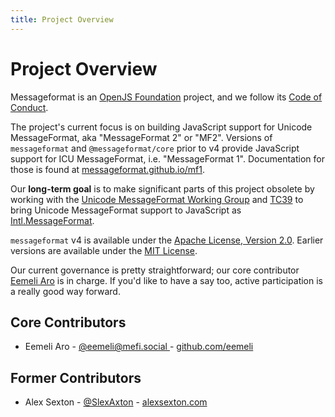 ```yaml
---
title: Project Overview
---
```


# Project Overview

Messageformat is an [OpenJS Foundation](https://openjsf.org) project,
and we follow its [Code of Conduct](https://code-of-conduct.openjsf.org/).

The project's current focus is on building JavaScript support for
Unicode MessageFormat, aka "MessageFormat 2" or "MF2".
Versions of `messageformat` and `@messageformat/core` prior to v4
provide JavaScript support for ICU MessageFormat, i.e. "MessageFormat 1".
Documentation for those is found at [messageformat.github.io/mf1](https://messageformat.github.io/mf1).

Our **long-term goal** is to make significant parts of this project obsolete
by working with the [Unicode MessageFormat Working Group](https://github.com/unicode-org/message-format-wg)
and [TC39](https://tc39.es/) to bring Unicode MessageFormat support to JavaScript
as [Intl.MessageFormat](https://github.com/tc39/proposal-intl-messageformat).

`messageformat` v4 is available under the [Apache License, Version 2.0](https://www.apache.org/licenses/LICENSE-2.0).
Earlier versions are available under the [MIT License](https://opensource.org/license/mit).

Our current governance is pretty straightforward;
our core contributor [Eemeli Aro](https://github.com/eemeli) is in charge.
If you'd like to have a say too, active participation is a really good way forward.

## Core Contributors

- Eemeli Aro - [@eemeli@mefi.social ](https://mefi.social/@eemeli) - [github.com/eemeli](https://github.com/eemeli)

## Former Contributors

- Alex Sexton - [@SlexAxton](http://twitter.com/SlexAxton) - [alexsexton.com](http://alexsexton.com/)
